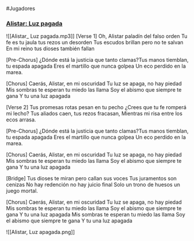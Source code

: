 #Jugadores
### [Alistar: Luz pagada](https://suno.com/song/6c18894f-4cc9-4e72-9542-3d36c7c79e70)
![[Alistar_ Luz pagada.mp3]]
[Verse 1]
Oh, Alistar
paladín del falso orden
Tu fe es tu jaula
tus rezos un desorden
Tus escudos brillan
pero no te salvan
En mi reino
tus dioses también fallan

[Pre-Chorus]
¿Dónde está la justicia que tanto clamas?Tus manos tiemblan, tu espada apagada
Eres el martillo que nunca golpea
Un eco perdido en la marea.

[Chorus]
Caerás, Alistar, en mi oscuridad
Tu luz se apaga, no hay piedad
Mis sombras te esperan
tu miedo las llama
Soy el abismo que siempre te gana
Y tu una luz apagada

[Verse 2]
Tus promesas rotas pesan en tu pecho
¿Crees que tu fe romperá mi lecho?
Tus aliados caen, tus rezos fracasan,
Mientras mi risa entre los ecos arrasa.

[Pre-Chorus]
¿Dónde está la justicia que tanto clamas?Tus manos tiemblan, tu espada apagada
Eres el martillo que nunca golpea
Un eco perdido en la marea.

[Chorus]
Caerás, Alistar, en mi oscuridad
Tu luz se apaga, no hay piedad
Mis sombras te esperan
tu miedo las llama
Soy el abismo que siempre te gana
Y tu una luz apagada

[Bridge]
Tus dioses te miran
pero callan sus voces
Tus juramentos son cenizas
No hay redención
no hay juicio final
Solo un trono de huesos
un juego mortal.

[Chorus]
Caerás, Alistar, en mi oscuridad
Tu luz se apaga, no hay piedad
Mis sombras te esperan
tu miedo las llama
Soy el abismo que siempre te gana
Y tu una luz apagada
Mis sombras te esperan
tu miedo las llama
Soy el abismo que siempre te gana
Y tu una luz apagada

![[Alistar, Luz apagada.png]]